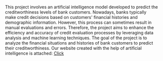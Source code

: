 This project involves an artificial intelligence model developed to predict the creditworthiness levels of bank customers. Nowadays, banks typically make credit decisions based on customers' financial histories and demographic information. However, this process can sometimes result in manual evaluations and errors. Therefore, the project aims to enhance the efficiency and accuracy of credit evaluation processes by leveraging data analysis and machine learning techniques.
The goal of the project is to analyze the financial situations and histories of bank customers to predict their creditworthiness.
Our website created with the help of artificial intelligence is attached:
[Click](https://411b6de7-4712-4b12-b5ea-9e2af18668de-00-f6i04wol69gt.sisko.replit.dev/)



